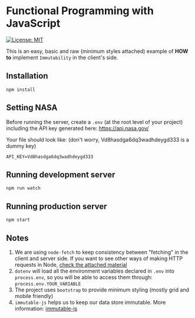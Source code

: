 # Functional Programming with JavaScript

[![License: MIT](https://img.shields.io/badge/License-MIT-brightgreen.svg)](https://opensource.org/licenses/MIT)

This is an easy, basic and raw (minimum styles attached) example of **HOW to** implement `Immutability` in the client's side.

## Installation

```shell
npm install
```

## Setting NASA

Before running the server, create a `.env` (at the root level of your project) including the API key generated here: https://api.nasa.gov/

Your file should look like:
(don't worry, Vd8hasdga6dq3wadhdeygd333 is a dummy key)

```
API_KEY=Vd8hasdga6dq3wadhdeygd333
```

## Running development server

```shell
npm run watch
```

## Running production server

```shell
npm start
```

## Notes
1. We are using `node-fetch` to keep consistency between "fetching" in the client and server side. If you want to see other ways of making HTTP requests in Node, [check the attached material](./extra-materials/node-http-requests.md)
1. `dotenv` will load all the environment variables declared in `.env` into `process.env`, so you will be able to access them through: `process.env.YOUR_VARIABLE`
1. The project uses `bootstrap` to provide minimum styling (mostly grid and mobile friendly) 
1. `immutable-js` helps us to keep our data store immutable. More information: [immutable-js](https://immutable-js.github.io/immutable-js/)
